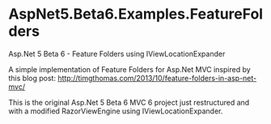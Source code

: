 # AspNet5.Beta6.Examples.FeatureFolders
Asp.Net 5 Beta 6 - Feature Folders using IViewLocationExpander

A simple implementation of Feature Folders for Asp.Net MVC inspired by this blog post: http://timgthomas.com/2013/10/feature-folders-in-asp-net-mvc/

This is the original Asp.Net 5 Beta 6 MVC 6 project just restructured and with a modified RazorViewEngine using IViewLocationExpander.